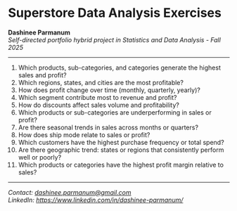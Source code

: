 # Superstore Data Analysis Exercises

**Dashinee Parmanum**  
*Self-directed portfolio hybrid project in Statistics and Data Analysis - Fall 2025*

---
1. Which products, sub-categories, and categories generate the highest sales and profit?  
2. Which regions, states, and cities are the most profitable?  
3. How does profit change over time (monthly, quarterly, yearly)?  
4. Which segment contribute most to revenue and profit?  
5. How do discounts affect sales volume and profitability?  
6. Which products or sub-categories are underperforming in sales or profit?  
7. Are there seasonal trends in sales across months or quarters?  
8. How does ship mode relate to sales or profit?  
9. Which customers have the highest purchase frequency or total spend?  
10. Are there geographic trend: states or regions that consistently perform well or poorly?  
11. Which products or categories have the highest profit margin relative to sales?
 
---
*Contact: dashinee.parmanum@gmail.com*  
*LinkedIn: https://www.linkedin.com/in/dashinee-parmanum/*
